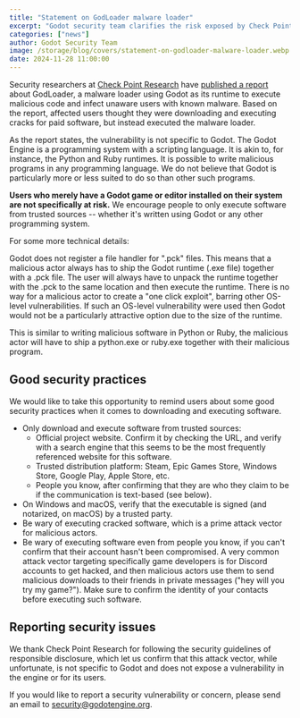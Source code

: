 ```yaml
---
title: "Statement on GodLoader malware loader"
excerpt: "Godot security team clarifies the risk exposed by Check Point Research's report."
categories: ["news"]
author: Godot Security Team
image: /storage/blog/covers/statement-on-godloader-malware-loader.webp
date: 2024-11-28 11:00:00
---
```


Security researchers at [Check Point Research](https://research.checkpoint.com/) have [published a report](https://research.checkpoint.com/2024/gaming-engines-an-undetected-playground-for-malware-loaders/) about GodLoader, a malware loader using Godot as its runtime to execute malicious code and infect unaware users with known malware. Based on the report, affected users thought they were downloading and executing cracks for paid software, but instead executed the malware loader.

As the report states, the vulnerability is not specific to Godot. The Godot Engine is a programming system with a scripting language. It is akin to, for instance, the Python and Ruby runtimes. It is possible to write malicious programs in any programming language. We do not believe that Godot is particularly more or less suited to do so than other such programs.

**Users who merely have a Godot game or editor installed on their system are not specifically at risk.**
We encourage people to only execute software from trusted sources -- whether it's written using Godot or any other programming system.

For some more technical details:

Godot does not register a file handler for ".pck" files. This means that a malicious actor always has to ship the Godot runtime (.exe file) together with a .pck file. The user will always have to unpack the runtime together with the .pck to the same location and then execute the runtime. There is no way for a malicious actor to create a "one click exploit", barring other OS-level vulnerabilities. If such an OS-level vulnerability were used then Godot would not be a particularly attractive option due to the size of the runtime.

This is similar to writing malicious software in Python or Ruby, the malicious actor will have to ship a python.exe or ruby.exe together with their malicious program.

## Good security practices

We would like to take this opportunity to remind users about some good security practices when it comes to downloading and executing software.

- Only download and execute software from trusted sources:
  * Official project website. Confirm it by checking the URL, and verify with a search engine that this seems to be the most frequently referenced website for this software.
  * Trusted distribution platform: Steam, Epic Games Store, Windows Store, Google Play, Apple Store, etc.
  * People you know, after confirming that they are who they claim to be if the communication is text-based (see below).
- On Windows and macOS, verify that the executable is signed (and notarized, on macOS) by a trusted party.
- Be wary of executing cracked software, which is a prime attack vector for malicious actors.
- Be wary of executing software even from people you know, if you can't confirm that their account hasn't been compromised. A very common attack vector targeting specifically game developers is for Discord accounts to get hacked, and then malicious actors use them to send malicious downloads to their friends in private messages ("hey will you try my game?"). Make sure to confirm the identity of your contacts before executing such software.

## Reporting security issues

We thank Check Point Research for following the security guidelines of responsible disclosure, which let us confirm that this attack vector, while unfortunate, is not specific to Godot and does not expose a vulnerability in the engine or for its users.

If you would like to report a security vulnerability or concern, please send an email to [security@godotengine.org](mailto:security@godotengine.org).
